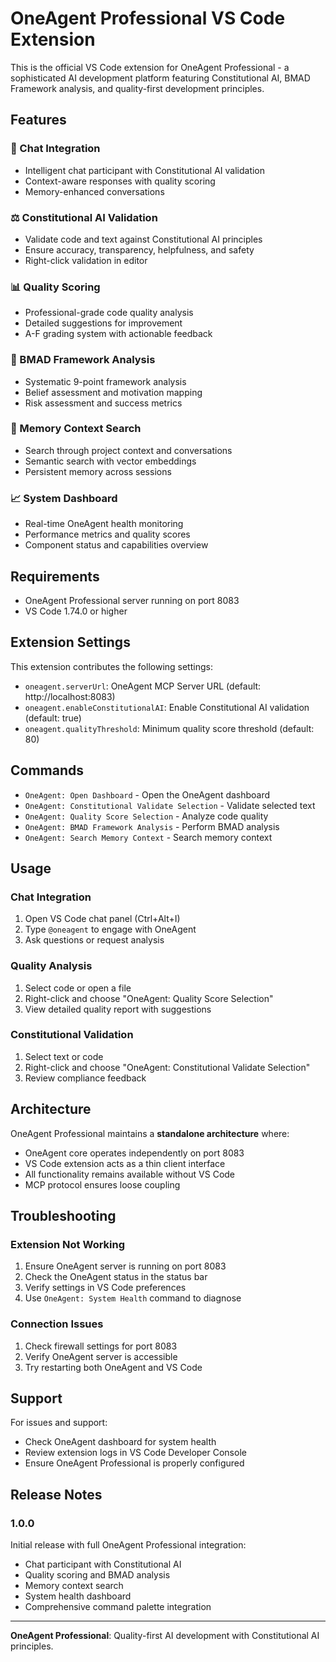 # OneAgent Professional VS Code Extension

This is the official VS Code extension for OneAgent Professional - a sophisticated AI development platform featuring Constitutional AI, BMAD Framework analysis, and quality-first development principles.

## Features

### 🤖 Chat Integration

- Intelligent chat participant with Constitutional AI validation
- Context-aware responses with quality scoring
- Memory-enhanced conversations

### ⚖️ Constitutional AI Validation

- Validate code and text against Constitutional AI principles
- Ensure accuracy, transparency, helpfulness, and safety
- Right-click validation in editor

### 📊 Quality Scoring

- Professional-grade code quality analysis
- Detailed suggestions for improvement
- A-F grading system with actionable feedback

### 🎯 BMAD Framework Analysis

- Systematic 9-point framework analysis
- Belief assessment and motivation mapping
- Risk assessment and success metrics

### 🧠 Memory Context Search

- Search through project context and conversations
- Semantic search with vector embeddings
- Persistent memory across sessions

### 📈 System Dashboard

- Real-time OneAgent health monitoring
- Performance metrics and quality scores
- Component status and capabilities overview

## Requirements

- OneAgent Professional server running on port 8083
- VS Code 1.74.0 or higher

## Extension Settings

This extension contributes the following settings:

- `oneagent.serverUrl`: OneAgent MCP Server URL (default: http://localhost:8083)
- `oneagent.enableConstitutionalAI`: Enable Constitutional AI validation (default: true)
- `oneagent.qualityThreshold`: Minimum quality score threshold (default: 80)

## Commands

- `OneAgent: Open Dashboard` - Open the OneAgent dashboard
- `OneAgent: Constitutional Validate Selection` - Validate selected text
- `OneAgent: Quality Score Selection` - Analyze code quality
- `OneAgent: BMAD Framework Analysis` - Perform BMAD analysis
- `OneAgent: Search Memory Context` - Search memory context

## Usage

### Chat Integration

1. Open VS Code chat panel (Ctrl+Alt+I)
2. Type `@oneagent` to engage with OneAgent
3. Ask questions or request analysis

### Quality Analysis

1. Select code or open a file
2. Right-click and choose "OneAgent: Quality Score Selection"
3. View detailed quality report with suggestions

### Constitutional Validation

1. Select text or code
2. Right-click and choose "OneAgent: Constitutional Validate Selection"
3. Review compliance feedback

## Architecture

OneAgent Professional maintains a **standalone architecture** where:

- OneAgent core operates independently on port 8083
- VS Code extension acts as a thin client interface
- All functionality remains available without VS Code
- MCP protocol ensures loose coupling

## Troubleshooting

### Extension Not Working

1. Ensure OneAgent server is running on port 8083
2. Check the OneAgent status in the status bar
3. Verify settings in VS Code preferences
4. Use `OneAgent: System Health` command to diagnose

### Connection Issues

1. Check firewall settings for port 8083
2. Verify OneAgent server is accessible
3. Try restarting both OneAgent and VS Code

## Support

For issues and support:

- Check OneAgent dashboard for system health
- Review extension logs in VS Code Developer Console
- Ensure OneAgent Professional is properly configured

## Release Notes

### 1.0.0

Initial release with full OneAgent Professional integration:

- Chat participant with Constitutional AI
- Quality scoring and BMAD analysis
- Memory context search
- System health dashboard
- Comprehensive command palette integration

---

**OneAgent Professional**: Quality-first AI development with Constitutional AI principles.
